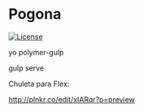 Pogona
======

[![License](http://img.shields.io/:license-mit-blue.svg)](http://doge.mit-license.org)


yo polymer-gulp

gulp serve

Chuleta para Flex:

http://plnkr.co/edit/xIARqr?p=preview